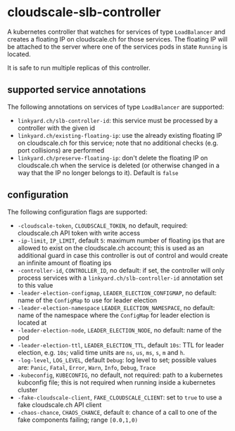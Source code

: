 # cloudscale-slb-controller

A kubernetes controller that watches for services of type `LoadBalancer` and creates a floating IP
on cloudscale.ch for those services. The floating IP will be attached to the server where one of
the services pods in state `Running` is located.

It is safe to run multiple replicas of this controller.

## supported service annotations

The following annotations on services of type `LoadBalancer` are supported:

- `linkyard.ch/slb-controller-id`: this service must be processed by a controller with the given id
- `linkyard.ch/existing-floating-ip`: use the already existing floating IP on cloudscale.ch for this
  service; note that no additional checks (e.g. port collisions) are performed
- `linkyard.ch/preserve-floating-ip`: don't delete the floating IP on cloudscale.ch when the service is deleted (or otherwise changed in a way that the IP no longer belongs to it). Default is `false`

## configuration

The following configuration flags are supported:

- `-cloudscale-token`, `CLOUDSCALE_TOKEN`, no default, required: cloudscale.ch API token with
  write access
- `-ip-limit`, `IP_LIMIT`, default `5`: maximum number of floating ips that are allowed to exist on
  the cloudscale.ch account; this is used as an additional guard in case this controller is out of
  control and would create an infinite amount of floating ips
- `-controller-id`, `CONTROLLER_ID`, no default: if set, the controller will only process services
  with a `linkyard.ch/slb-controller-id` annotation set to this value
- `-leader-election-configmap`, `LEADER_ELECTION_CONFIGMAP`, no default: name of the `ConfigMap`
  to use for leader election
- `-leader-election-namespace` `LEADER_ELECTION_NAMESPACE`, no default: name of the namespace where
  the `ConfigMap` for leader election is located at
- `-leader-election-node`, `LEADER_ELECTION_NODE`, no default: name of the pod
- `-leader-election-ttl`, `LEADER_ELECTION_TTL`, default `10s`: TTL for leader election, e.g. `10s`;
  valid time units are `ns`, `us`, `ms`, `s`, `m` and `h`.
- `-log-level`, `LOG_LEVEL`, default `Debug`: log level to set; possible values are:
  `Panic`, `Fatal`, `Error`, `Warn`, `Info`, `Debug`, `Trace`
- `-kubeconfig`, `KUBECONFIG`, no default, not required: path to a kubernetes kubconfig file; this
  is not required when running inside a kubernetes cluster
- `-fake-cloudscale-client`, `FAKE_CLOUDSCALE_CLIENT`: set to `true` to use a fake cloudscale.ch
  API client
- `-chaos-chance`, `CHAOS_CHANCE`, default `0`: chance of a call to one of the fake components failing;
  range `[0.0,1,0)`
